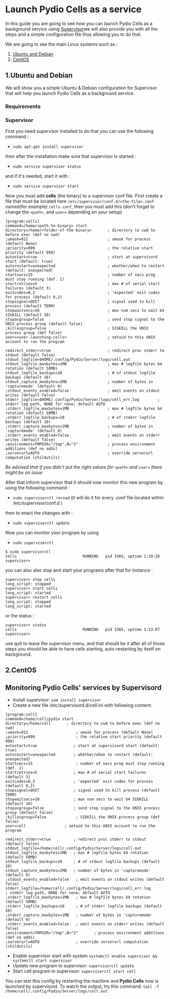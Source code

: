 # Launch Pydio Cells as a service

In this guide you are going to see how you can launch Pydio Cells as a background service using [Supervisor](http://supervisord.org/,)we will also provide you with all the steps and a simple configuration file thus allowing you to do that.

We are going to see the main Linux systems such as :

1. [Ubuntu and Debian]()
2. [CentOS]()  

## 1.Ubuntu and Debian
We will show you a simple Ubuntu & Debian configuration for Supervisor that will help you launch Pydio Cells as a background service.

### Requirements

### Supervisor
First you need supervisor installed to do that you can use the following command :
* `sudo apt-get install supervisor`

then after the installation make sure that supervisor is started :
* `sudo service supervisor status`

and if it's needed, start it with :
* `sudo service supervisor start`

Now you must add **cells** (the binary) to a supervisor conf file.
First create a file that must be located here `/etc/supervisor/conf.d/<the-file>.conf` named(for example) `cells.conf`, then you must add this (don't forget to change the `<path>`, and `user=` depending on your setup)

```
[program:cells]
command=/home/<path-to-binary> start
directory=/home/<folder-of-the-binary>       ; directory to cwd to before exec (def no cwd)
;umask=022                                   ; umask for process (default None)
;priority=999                                ; the relative start priority (default 999)
autostart=true                               ; start at supervisord start (default: true)
autorestart=unexpected                       ; whether/when to restart (default: unexpected)
startsecs=15                                 ; number of secs prog must stay running (def. 1)
startretries=5                               ; max # of serial start failures (default 3)
exitcodes=0,2                                ; 'expected' exit codes for process (default 0,2)
stopsignal=QUIT                              ; signal used to kill process (default TERM)
stopwaitsecs=10                              ; max num secs to wait b4 SIGKILL (default 10)
stopasgroup=false                            ; send stop signal to the UNIX process group (default false)
;killasgroup=false                           ; SIGKILL the UNIX process group (def false)
user=<user-launching-cells>                  ; setuid to this UNIX account to run the program

redirect_stderr=true                         ; redirect proc stderr to stdout (default false)
stdout_logfile=$HOME/.config/Pydio/Server/logs/cell.out
stdout_logfile_maxbytes=1MB                  ; max # logfile bytes b4 rotation (default 50MB)
stdout_logfile_backups=10                    ; # of stdout logfile backups (default 10)
stdout_capture_maxbytes=1MB                  ; number of bytes in 'capturemode' (default 0)
;stdout_events_enabled=false                 ; emit events on stdout writes (default false)
stderr_logfile=$HOME/.config/Pydio/Server/logs/cell_err.log        ; stderr log path, NONE for none; default AUTO
;stderr_logfile_maxbytes=1MB                 ; max # logfile bytes b4 rotation (default 50MB)
;stderr_logfile_backups=10                   ; # of stderr logfile backups (default 10)
;stderr_capture_maxbytes=1MB                 ; number of bytes in 'capturemode' (default 0)
;stderr_events_enabled=false                 ; emit events on stderr writes (default false)
;environment=TMPDIR="/tmp",B="2"             ; process environment additions (def no adds)
;serverurl=AUTO                              ; override serverurl computation (childutils)

```

*Be advised that if you didn't put the right values for `<path>` and `user=` there might be an issue*

After that inform supervisor that it should now monitor this new program by using the following command :
* `sudo supervisorctl reread` (it will do it for every .conf file located within /etc/supervisor/conf.d )

then to enact the changes with :
* `sudo supervisorctl update`

Now you can monitor your program by using
* `sudo supervisorctl`

```
$ sudo supervisorctl
cells                             RUNNING   pid 3365, uptime 1:10:26
supervisor>
```

you can also also stop and start your programs after that for instance :
```
supervisor> stop cells
long_script: stopped
supervisor> start cells
long_script: started
supervisor> restart cells
long_script: stopped
long_script: started
```
or the status :
```
supervisor> status
cells                             RUNNING   pid 3365, uptime 1:13:07
supervisor>
```
use quit to leave the supervisor menu, and that should be it after all of those steps you should be able to have cells starting, auto-restarting by itself on background.

## 2.CentOS

## Monitoring Pydio Cells' services by Supervisord

- Install supervisor: `yum install supervisor`
- Create a new file /etc/supervisord.d/cell.ini with following content:

```
[program:cell]
command=/home/cell/pydio start
directory=/home/cell       ; directory to cwd to before exec (def no cwd)
;umask=022                     ; umask for process (default None)
;priority=999                  ; the relative start priority (default 999)
autostart=true                ; start at supervisord start (default: true)
autorestart=unexpected        ; whether/when to restart (default: unexpected)
startsecs=15                   ; number of secs prog must stay running (def. 1)
startretries=5                ; max # of serial start failures (default 3)
exitcodes=0,2                 ; 'expected' exit codes for process (default 0,2)
stopsignal=QUIT               ; signal used to kill process (default TERM)
stopwaitsecs=10               ; max num secs to wait b4 SIGKILL (default 10)
stopasgroup=false             ; send stop signal to the UNIX process group (default false)
;killasgroup=false             ; SIGKILL the UNIX process group (def false)
user=cell                 ; setuid to this UNIX account to run the program

redirect_stderr=true          ; redirect proc stderr to stdout (default false)
stdout_logfile=/home/cell/.config/Pydio/Server/logs/cell.out
stdout_logfile_maxbytes=1MB   ; max # logfile bytes b4 rotation (default 50MB)
stdout_logfile_backups=10     ; # of stdout logfile backups (default 10)
stdout_capture_maxbytes=1MB   ; number of bytes in 'capturemode' (default 0)
;stdout_events_enabled=false   ; emit events on stdout writes (default false)
stderr_logfile=/home/cell/.config/Pydio/Server/logs/cell_err.log        ; stderr log path, NONE for none; default AUTO
;stderr_logfile_maxbytes=1MB   ; max # logfile bytes b4 rotation (default 50MB)
;stderr_logfile_backups=10     ; # of stderr logfile backups (default 10)
;stderr_capture_maxbytes=1MB   ; number of bytes in 'capturemode' (default 0)
;stderr_events_enabled=false   ; emit events on stderr writes (default false)
;environment=TMPDIR="/tmp",B="2"       ; process environment additions (def no adds)
;serverurl=AUTO                ; override serverurl computation (childutils)
```

- Enable supervisor start with system `systemctl enable supervisor && systemctl start supervisor`
- Update new program to supervisor: `supervisorctl update`
- Start cell program in supervisor: `supervisorctl start cell `

You can test this config by restarting the machine and **Pydio Cells** now is launched by supervisord. To watch the output, try this command:
`tail -f /home/cell/.config/Pydio/Server/logs/cell.out`

